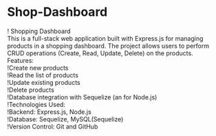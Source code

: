 # Shop-Dashboard
! Shopping Dashboard
<br>
This is a full-stack web application built with Express.js for managing products in a shopping dashboard. The project allows users to perform CRUD operations (Create, Read, Update, Delete) on the products.
<br>
Features:
<br>
!Create new products
<br>
!Read the list of products
<br>
!Update existing products
<br>
!Delete products
<br>
!Database integration with Sequelize (an for Node.js)
<br>
!Technologies Used:
<br>
!Backend: Express.js, Node.js
<br>
!Database: Sequelize, MySQL(Sequelize)
<br>
!Version Control: Git and GitHub
